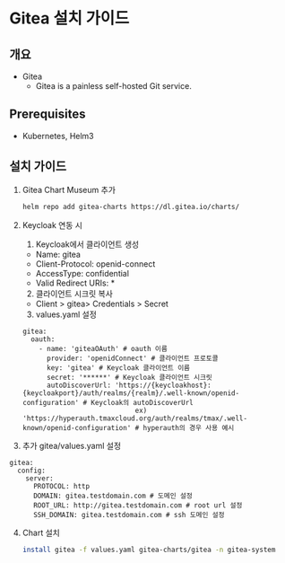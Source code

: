 ﻿# Gitea 설치 가이드

## 개요
- Gitea
	- Gitea is a painless self-hosted Git service.
## Prerequisites
- Kubernetes, Helm3

## 설치 가이드
1. Gitea Chart Museum 추가
	```bash
	helm repo add gitea-charts https://dl.gitea.io/charts/
	```

2. Keycloak 연동 시
	1. Keycloak에서 클라이언트 생성
	- Name: gitea
	- Client-Protocol: openid-connect
	- AccessType: confidential
	- Valid Redirect URIs: *

	2. 클라이언트 시크릿 복사
	- Client > gitea> Credentials > Secret

	3. values.yaml 설정
	```
	gitea:
	  oauth:
	    - name: 'giteaOAuth' # oauth 이름
	      provider: 'openidConnect' # 클라이언트 프로토콜
	      key: 'gitea' # Keycloak 클라이언트 이름
	      secret: '******' # Keycloak 클라이언트 시크릿
	      autoDiscoverUrl: 'https://{keycloakhost}:{keycloakport}/auth/realms/{realm}/.well-known/openid-configuration' # Keycloak의 autoDiscoverUrl
	                            ex) 'https://hyperauth.tmaxcloud.org/auth/realms/tmax/.well-known/openid-configuration' # hyperauth의 경우 사용 예시
	```

3. 추가 gitea/values.yaml 설정
```
gitea:
  config:
    server:
      PROTOCOL: http
      DOMAIN: gitea.testdomain.com # 도메인 설정
      ROOT_URL: http://gitea.testdomain.com # root url 설정
      SSH_DOMAIN: gitea.testdomain.com # ssh 도메인 설정
```

4. Chart 설치
	```bash
	install gitea -f values.yaml gitea-charts/gitea -n gitea-system
	```
